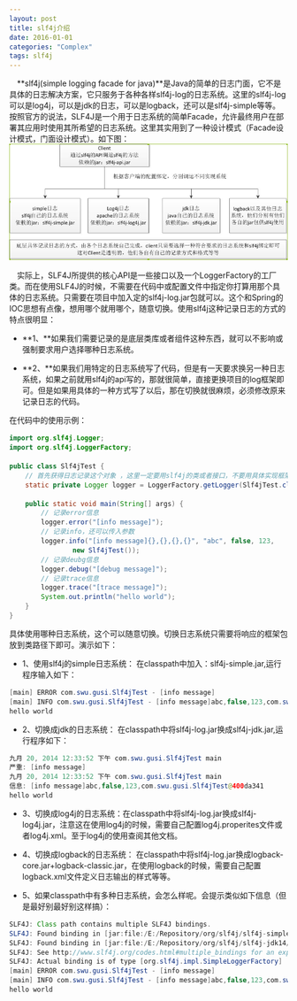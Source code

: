 ```yaml
---
layout: post
title: slf4j介绍
date: 2016-01-01
categories: "Complex"
tags: slf4j
---
```


　**slf4j(simple logging facade for java)**是Java的简单的日志门面，它不是具体的日志解决方案，它只服务于各种各样slf4j-log的日志系统。这里的slf4j-log可以是log4j，可以是jdk的日志，可以是logback，还可以是slf4j-simple等等。按照官方的说法，SLF4J是一个用于日志系统的简单Facade，允许最终用户在部署其应用时使用其所希望的日志系统。这里其实用到了一种设计模式（Facade设计模式，门面设计模式）。如下图：
![slf4j](/assets/yoting/post/commonUtils/01.png)

　实际上，SLF4J所提供的核心API是一些接口以及一个LoggerFactory的工厂类。而在使用SLF4J的时候，不需要在代码中或配置文件中指定你打算用那个具体的日志系统。只需要在项目中加入定的slf4j-log.jar包就可以。这个和Spring的IOC思想有点像，想用哪个就用哪个，随意切换。使用slf4j这种记录日志的方式的特点很明显：

- **1、**如果我们需要记录的是底层类库或者组件这种东西，就可以不影响或强制要求用户选择哪种日志系统。

- **2、**如果我们用特定的日志系统写了代码，但是有一天要求换另一种日志系统，如果之前就用slf4j的api写的，那就很简单，直接更换项目的log框架即可。但是如果用具体的一种方式写了以后，那在切换就很麻烦，必须修改原来记录日志的代码。

在代码中的使用示例：

```java
import org.slf4j.Logger;  
import org.slf4j.LoggerFactory;  

public class Slf4jTest {  
    // 首先获得日志记录这个对象 ，这里一定要用slf4j的类或者接口，不要用具体实现框架的类或者接口
    static private Logger logger = LoggerFactory.getLogger(Slf4jTest.class);  

    public static void main(String[] args) {  
        // 记录error信息  
        logger.error("[info message]");  
        // 记录info，还可以传入参数  
        logger.info("[info message]{},{},{},{}", "abc", false, 123,  
                new Slf4jTest());  
        // 记录deubg信息  
        logger.debug("[debug message]");  
        // 记录trace信息  
        logger.trace("[trace message]");  
        System.out.println("hello world");  
    }  
}  
```

具体使用哪种日志系统，这个可以随意切换。切换日志系统只需要将响应的框架包放到类路径下即可。演示如下：

- 1、使用slf4j的simple日志系统：
    在classpath中加入：slf4j-simple.jar,运行程序输入如下：

```java
[main] ERROR com.swu.gusi.Slf4jTest - [info message]
[main] INFO com.swu.gusi.Slf4jTest - [info message]abc,false,123,com.swu.gusi.Slf4jTest@503f0b70
hello world
```

- 2、切换成jdk的日志系统：
    在classpath中将slf4j-log.jar换成slf4j-jdk.jar,运行程序如下：

```java
九月 20, 2014 12:33:52 下午 com.swu.gusi.Slf4jTest main
严重: [info message]
九月 20, 2014 12:33:52 下午 com.swu.gusi.Slf4jTest main
信息: [info message]abc,false,123,com.swu.gusi.Slf4jTest@400da341
hello world
```

- 3、切换成log4j的日志系统：
    ​在classpath中将slf4j-log.jar换成slf4j-log4j.jar，注意这在使用log4j的时候，需要自己配置log4j.properites文件或者log4j.xml。至于log4j的使用查阅其他文档。

- 4、切换成logback的日志系统：
    在classpath中将slf4j-log.jar换成logback-core.jar+logback-classic.jar，在使用logback的时候，需要自己配置logback.xml文件定义日志输出的样式等等。

- 5、如果classpath中有多种日志系统，会怎么样呢。会提示类似如下信息（但是最好别最好别这样搞）：

```java
SLF4J: Class path contains multiple SLF4J bindings.
SLF4J: Found binding in [jar:file:/E:/Repository/org/slf4j/slf4j-simple/1.7.7/slf4j-simple-1.7.7.jar!/org/slf4j/impl/StaticLoggerBinder.class]
SLF4J: Found binding in [jar:file:/E:/Repository/org/slf4j/slf4j-jdk14/1.7.7/slf4j-jdk14-1.7.7.jar!/org/slf4j/impl/StaticLoggerBinder.class]
SLF4J: See http://www.slf4j.org/codes.html#multiple_bindings for an explanation.
SLF4J: Actual binding is of type [org.slf4j.impl.SimpleLoggerFactory]
[main] ERROR com.swu.gusi.Slf4jTest - [info message]
[main] INFO com.swu.gusi.Slf4jTest - [info message]abc,false,123,com.swu.gusi.Slf4jTest@10e80317
hello world
```
